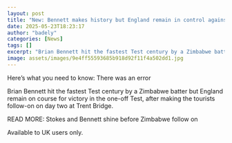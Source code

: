 ```yaml
---
layout: post
title: "New: Bennett makes history but England remain in control against Zimbabwe"
date: 2025-05-23T18:23:17
author: "badely"
categories: [News]
tags: []
excerpt: "Brian Bennett hit the fastest Test century by a Zimbabwe batter but England remain on course for victory in the one-off Test, after making the tourist"
image: assets/images/9e4ff55593685b918d92f11f4a502dd1.jpg
---
```


Here’s what you need to know: There was an error

Brian Bennett hit the fastest Test century by a Zimbabwe batter but England remain on course for victory in the one-off Test, after making the tourists follow-on on day two at Trent Bridge. 

READ MORE: Stokes and Bennett shine before Zimbabwe follow on

Available to UK users only.

